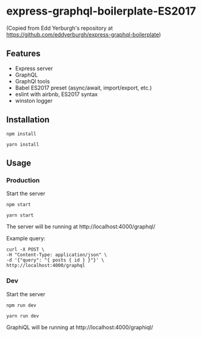 # express-graphql-boilerplate-ES2017
(Copied from Edd Yerburgh's repository at https://github.com/eddyerburgh/express-graphql-boilerplate)

## Features

- Express server
- GraphQL
- GraphQl tools
- Babel ES2017 preset (async/await, import/export, etc.)
- eslint with airbnb, ES2017 syntax
- winston logger

## Installation

```
npm install
```

```
yarn install
```

## Usage

### Production

Start the server
```
npm start
```
```
yarn start
```

The server will be running at http://localhost:4000/graphql/

Example query:
```shell
curl -X POST \
-H "Content-Type: application/json" \
-d '{"query": "{ posts { id } }"}' \
http://localhost:4000/graphql
```

### Dev

Start the server

```
npm run dev
```

```
yarn run dev
```

GraphiQL will be running at http://localhost:4000/graphiql/
